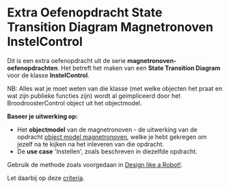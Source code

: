 # Extra Oefenopdracht State Transition Diagram Magnetronoven InstelControl

Dit is een extra oefenopdracht uit de serie **magnetronoven-oefenopdrachten**.
Het betreft het maken van een **State Transition Diagram** voor de klasse **InstelControl**.  

NB: Alles wat je moet weten van die klasse (met welke objecten het praat en wat zijn publieke functies zijn) wordt al geimpliceerd door het BroodroosterControl object uit het objectmodel.

**Baseer je uitwerking op:**
- Het **objectmodel** van de magnetronoven - de uitwerking van de opdracht [object model magnetronoven](../object-model-magnetronoven/object-model-magnetronoven.md), welke je hebt gekregen om jezelf na te kijken na het inleveren van die opdracht.
- De **use case** 'Instellen', zoals beschreven in diezelfde opdracht.

Gebruik de methode zoals voorgedaan in [Design like a Robot!](../../../../onderwijsmateriaal/readers/Design%20Like%20a%20Robot!.pdf). 

Let daarbij op deze [criteria](../../../../leerdoelen/portfolio-items/state-transition-diagram.md).


